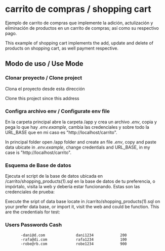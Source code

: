# carrito de compras / shopping cart
Ejemplo de carrito de compras que implemente la adición, actulización y eliminación de productos en un carrito de compras; así como su respectivo pago.

This example of shopping cart implements the add, update and delete of products on shopping cart, as well payment respective.

## Modo de uso / Use Mode

### Clonar proyecto / Clone project
Clona el proyecto desde esta dirección

Clone this project since this address

### Configra archivo env / Configurate env file
En la carpeta principal abre la carpeta /app y crea un archivo *.env*, copia y pega lo que hay *.env.example*, cambia las credenciales y sobre todo la URL_BASE que en mi caso es "http://localhost/carrito".

In principal folder open /app folder and create an file *.env*, copy and paste data ubicate in *.env.example*, change credentials and URL_BASE, in my case is "http://localhost/carrito".

### Esquema de Base de datos
Ejecuta el script de la base de datos ubicada en /carrito/shopping_products(1).sql en la base de datos de tu preferencia, o impórtalo, visita la web y debería estar funcionando. Estas son las credenciales de prueba:

Execute the sript of data base locate in /carrito/shopping_products(1).sql on your prefer data base, or import it, visit the web and could be function. This are the credentials for test:

###            Users				  Passwords		 Cash
           -dani@d.com 				dani1234			200
           -rafa@di.com				rafa1234			100
           -robe@rb.com				robe1234			900
